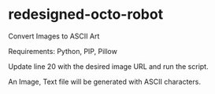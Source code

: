 # redesigned-octo-robot
Convert Images to ASCII Art

Requirements:
Python, PIP, Pillow

Update line 20 with the desired image URL and run the script.

An Image, Text file will be generated with ASCII characters.


